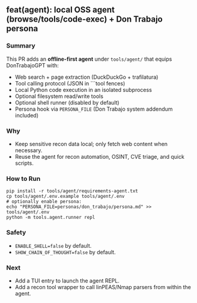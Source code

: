 ## feat(agent): local OSS agent (browse/tools/code-exec) + Don Trabajo persona

### Summary
This PR adds an **offline-first agent** under `tools/agent/` that equips DonTrabajoGPT with:
- Web search + page extraction (DuckDuckGo + trafilatura)
- Tool calling protocol (JSON in ```tool fences)
- Local Python code execution in an isolated subprocess
- Optional filesystem read/write tools
- Optional shell runner (disabled by default)
- Persona hook via `PERSONA_FILE` (Don Trabajo system addendum included)

### Why
- Keep sensitive recon data local; only fetch web content when necessary.
- Reuse the agent for recon automation, OSINT, CVE triage, and quick scripts.

### How to Run
```
pip install -r tools/agent/requirements-agent.txt
cp tools/agent/.env.example tools/agent/.env
# optionally enable persona:
echo "PERSONA_FILE=personas/don_trabajo/persona.md" >> tools/agent/.env
python -m tools.agent.runner repl
```

### Safety
- `ENABLE_SHELL=false` by default.
- `SHOW_CHAIN_OF_THOUGHT=false` by default.

### Next
- Add a TUI entry to launch the agent REPL.
- Add a recon tool wrapper to call linPEAS/Nmap parsers from within the agent.
